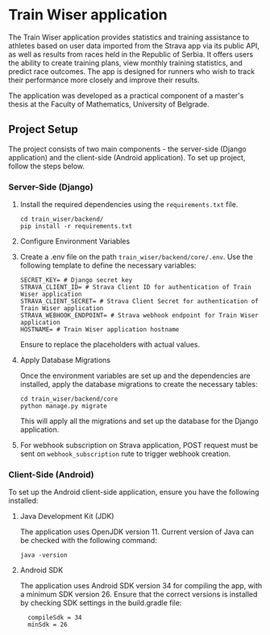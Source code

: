 # Train Wiser application

The Train Wiser application provides statistics and training assistance to athletes based on user data imported from 
the Strava app via its public API, as well as results from races held in the Republic of Serbia. It offers users the 
ability to create training plans, view monthly training statistics, and predict race outcomes. The app is designed for 
runners who wish to track their performance more closely and improve their results.

The application was developed as a practical component of a master's thesis at the Faculty of Mathematics, University of Belgrade.

## Project Setup

The project consists of two main components - the server-side (Django application) and the client-side (Android application). 
To set up project, follow the steps below.

### Server-Side (Django)

1. Install the required dependencies using the `requirements.txt` file.
   ```
   cd train_wiser/backend/
   pip install -r requirements.txt
   ```

2. Configure Environment Variables

3. Create a .env file on the path `train_wiser/backend/core/.env`. Use the following template to define the necessary variables:

    ```
    SECRET_KEY= # Django secret key
    STRAVA_CLIENT_ID= # Strava Client ID for authentication of Train Wiser application
    STRAVA_CLIENT_SECRET= # Strava Client Secret for authentication of Train Wiser application
    STRAVA_WEBHOOK_ENDPOINT= # Strava webhook endpoint for Train Wiser application
    HOSTNAME= # Train Wiser application hostname 
    ```

    Ensure to replace the placeholders with actual values.

4. Apply Database Migrations

    Once the environment variables are set up and the dependencies are installed, apply the database migrations to create the necessary tables:
    ```
    cd train_wiser/backend/core
    python manage.py migrate 
    ```

    This will apply all the migrations and set up the database for the Django application.

5. For webhook subscription on Strava application, POST request must be sent on `webhook_subscription` rute to trigger webhook creation.

### Client-Side (Android)

To set up the Android client-side application, ensure you have the following installed:

1. Java Development Kit (JDK)

     The application uses OpenJDK version 11. Current version of Java can be checked with the following command:
   
     ```
     java -version
     ```

2. Android SDK
 
   The application uses Android SDK version 34 for compiling the app, with a minimum SDK version 26. 
   Ensure that the correct versions is installed by checking SDK settings in the build.gradle file:
   
     ```
       compileSdk = 34
       minSdk = 26
     ```
